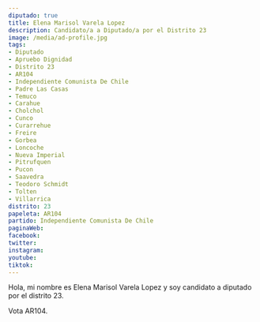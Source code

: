 ```yaml
---
diputado: true
title: Elena Marisol Varela Lopez
description: Candidato/a a Diputado/a por el Distrito 23
image: /media/ad-profile.jpg
tags:
- Diputado
- Apruebo Dignidad
- Distrito 23
- AR104
- Independiente Comunista De Chile
- Padre Las Casas
- Temuco
- Carahue
- Cholchol
- Cunco
- Curarrehue
- Freire
- Gorbea
- Loncoche
- Nueva Imperial
- Pitrufquen
- Pucon
- Saavedra
- Teodoro Schmidt
- Tolten
- Villarrica
distrito: 23
papeleta: AR104
partido: Independiente Comunista De Chile
paginaWeb:
facebook:
twitter:
instagram:
youtube:
tiktok:
---
```

Hola, mi nombre es Elena Marisol Varela Lopez y soy candidato a diputado por el distrito 23.

Vota AR104.

